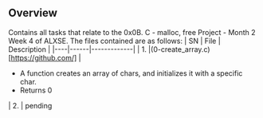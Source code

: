 ## Overview ##

Contains all tasks that relate to the 0x0B. C - malloc, free Project - Month 2 Week 4 of ALXSE.
The files contained are as follows:
| SN | File | Description |
|----|------|-------------|
| 1. |(0-create_array.c)[https://github.com/] | <ul><li>A function creates an array of chars, and initializes it with a specific char.<br/><li>Returns 0</ul>
| 2. | pending